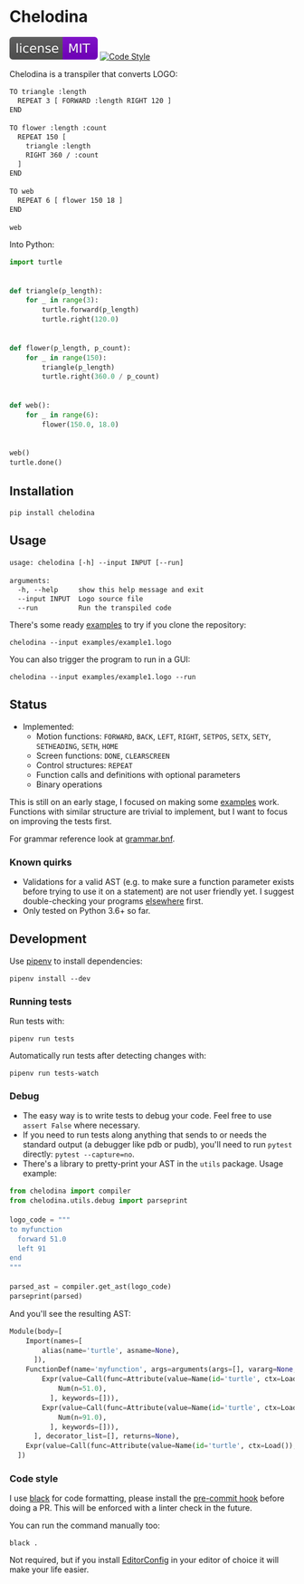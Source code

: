 # Chelodina

[![LICENSE](license.svg)](https://github.com/pablasso/chelodina/blob/master/LICENSE) [![Code Style](https://img.shields.io/badge/code%20style-black-000000.svg)](https://github.com/ambv/black)

Chelodina is a transpiler that converts LOGO:

```logo
TO triangle :length
  REPEAT 3 [ FORWARD :length RIGHT 120 ]
END

TO flower :length :count
  REPEAT 150 [
    triangle :length
    RIGHT 360 / :count
  ]
END

TO web
  REPEAT 6 [ flower 150 18 ]
END

web

```

Into Python:

```python
import turtle


def triangle(p_length):
    for _ in range(3):
        turtle.forward(p_length)
        turtle.right(120.0)


def flower(p_length, p_count):
    for _ in range(150):
        triangle(p_length)
        turtle.right(360.0 / p_count)


def web():
    for _ in range(6):
        flower(150.0, 18.0)


web()
turtle.done()
```

## Installation

```
pip install chelodina
```

## Usage

```
usage: chelodina [-h] --input INPUT [--run]

arguments:
  -h, --help     show this help message and exit
  --input INPUT  Logo source file
  --run          Run the transpiled code
```

There's some ready [examples](/examples) to try if you clone the repository:

```
chelodina --input examples/example1.logo
```

You can also trigger the program to run in a GUI:

```
chelodina --input examples/example1.logo --run
```

## Status

- Implemented:
	- Motion functions: `FORWARD`, `BACK`, `LEFT`, `RIGHT`, `SETPOS`, `SETX`, `SETY`, `SETHEADING`, `SETH`, `HOME`
	- Screen functions: `DONE`, `CLEARSCREEN`
	- Control structures: `REPEAT`
	- Function calls and definitions with optional parameters
	- Binary operations

This is still on an early stage, I focused on making some [examples](/examples) work. Functions with similar structure are trivial to implement, but I want to focus on improving the tests first.

For grammar reference look at [grammar.bnf](grammar.bnf).

### Known quirks

- Validations for a valid AST (e.g. to make sure a function parameter exists before trying to use it on a statement) are not user friendly yet. I suggest double-checking your programs [elsewhere](https://calormen.com/jslogo/) first.
- Only tested on Python 3.6+ so far.

## Development

Use [pipenv](https://pipenv.readthedocs.io/en/latest/) to install dependencies:

```
pipenv install --dev
```

### Running tests

Run tests with:

```
pipenv run tests
```

Automatically run tests after detecting changes with:

```
pipenv run tests-watch
```

### Debug

- The easy way is to write tests to debug your code. Feel free to use `assert False` where necessary.
- If you need to run tests along anything that sends to or needs the standard output (a debugger like pdb or pudb), you'll need to run `pytest` directly: `pytest --capture=no`.
- There's a library to pretty-print your AST in the `utils` package. Usage example:

```python
from chelodina import compiler
from chelodina.utils.debug import parseprint

logo_code = """
to myfunction
  forward 51.0
  left 91
end
"""

parsed_ast = compiler.get_ast(logo_code)
parseprint(parsed)
```

And you'll see the resulting AST:

```python
Module(body=[
    Import(names=[
        alias(name='turtle', asname=None),
      ]),
    FunctionDef(name='myfunction', args=arguments(args=[], vararg=None, kwonlyargs=[], kw_defaults=[], kwarg=None, defaults=[]), body=[
        Expr(value=Call(func=Attribute(value=Name(id='turtle', ctx=Load()), attr='forward', ctx=Load()), args=[
            Num(n=51.0),
          ], keywords=[])),
        Expr(value=Call(func=Attribute(value=Name(id='turtle', ctx=Load()), attr='left', ctx=Load()), args=[
            Num(n=91.0),
          ], keywords=[])),
      ], decorator_list=[], returns=None),
    Expr(value=Call(func=Attribute(value=Name(id='turtle', ctx=Load()), attr='done', ctx=Load()), args=[], keywords=[])),
  ])
```


### Code style

I use [black](https://github.com/ambv/black) for code formatting, please install the [pre-commit hook](https://github.com/ambv/black#version-control-integration) before doing a PR. This will be enforced with a linter check in the future.

You can run the command manually too:

```
black .
```

Not required, but if you install [EditorConfig](https://editorconfig.org) in your editor of choice it will make your life easier.
